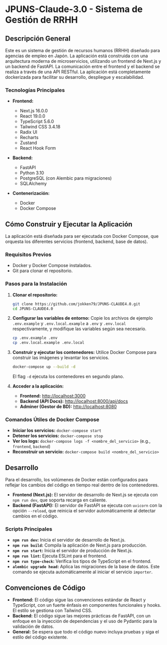 # JPUNS-Claude-3.0 - Sistema de Gestión de RRHH

## Descripción General

Este es un sistema de gestión de recursos humanos (RRHH) diseñado para agencias de empleo en Japón. La aplicación está construida con una arquitectura moderna de microservicios, utilizando un frontend de Next.js y un backend de FastAPI. La comunicación entre el frontend y el backend se realiza a través de una API RESTful. La aplicación está completamente dockerizada para facilitar su desarrollo, despliegue y escalabilidad.

### Tecnologías Principales

- **Frontend:**
  - Next.js 16.0.0
  - React 19.0.0
  - TypeScript 5.6.0
  - Tailwind CSS 3.4.18
  - Radix UI
  - Recharts
  - Zustand
  - React Hook Form

- **Backend:**
  - FastAPI
  - Python 3.10
  - PostgreSQL (con Alembic para migraciones)
  - SQLAlchemy

- **Contenerización:**
  - Docker
  - Docker Compose

## Cómo Construir y Ejecutar la Aplicación

La aplicación está diseñada para ser ejecutada con Docker Compose, que orquesta los diferentes servicios (frontend, backend, base de datos).

### Requisitos Previos

- Docker y Docker Compose instalados.
- Git para clonar el repositorio.

### Pasos para la Instalación

1.  **Clonar el repositorio:**
    ```bash
    git clone https://github.com/jokken79/JPUNS-CLAUDE4.0.git
    cd JPUNS-CLAUDE4.0
    ```

2.  **Configurar las variables de entorno:**
    Copie los archivos de ejemplo `.env.example` y `.env.local.example` a `.env` y `.env.local` respectivamente, y modifique las variables según sea necesario.
    ```bash
    cp .env.example .env
    cp .env.local.example .env.local
    ```

3.  **Construir y ejecutar los contenedores:**
    Utilice Docker Compose para construir las imágenes y levantar los servicios.
    ```bash
    docker-compose up --build -d
    ```
    El flag `-d` ejecuta los contenedores en segundo plano.

4.  **Acceder a la aplicación:**
    - **Frontend:** [http://localhost:3000](http://localhost:3000)
    - **Backend (API Docs):** [http://localhost:8000/api/docs](http://localhost:8000/api/docs)
    - **Adminer (Gestor de BD):** [http://localhost:8080](http://localhost:8080)

### Comandos Útiles de Docker Compose

- **Iniciar los servicios:** `docker-compose start`
- **Detener los servicios:** `docker-compose stop`
- **Ver los logs:** `docker-compose logs -f <nombre_del_servicio>` (e.g., `frontend`, `backend`)
- **Reconstruir un servicio:** `docker-compose build <nombre_del_servicio>`

## Desarrollo

Para el desarrollo, los volúmenes de Docker están configurados para reflejar los cambios del código en tiempo real dentro de los contenedores.

- **Frontend (Next.js):** El servidor de desarrollo de Next.js se ejecuta con `npm run dev`, que soporta recarga en caliente.
- **Backend (FastAPI):** El servidor de FastAPI se ejecuta con `uvicorn` con la opción `--reload`, que reinicia el servidor automáticamente al detectar cambios en el código.

### Scripts Principales

- **`npm run dev`:** Inicia el servidor de desarrollo de Next.js.
- **`npm run build`:** Compila la aplicación de Next.js para producción.
- **`npm run start`:** Inicia el servidor de producción de Next.js.
- **`npm run lint`:** Ejecuta ESLint para el frontend.
- **`npm run type-check`:** Verifica los tipos de TypeScript en el frontend.
- **`alembic upgrade head`:** Aplica las migraciones de la base de datos. Este comando se ejecuta automáticamente al iniciar el servicio `importer`.

## Convenciones de Código

- **Frontend:** El código sigue las convenciones estándar de React y TypeScript, con un fuerte énfasis en componentes funcionales y hooks. El estilo se gestiona con Tailwind CSS.
- **Backend:** El código sigue las mejores prácticas de FastAPI, con un enfoque en la inyección de dependencias y el uso de Pydantic para la validación de datos.
- **General:** Se espera que todo el código nuevo incluya pruebas y siga el estilo del código existente.
